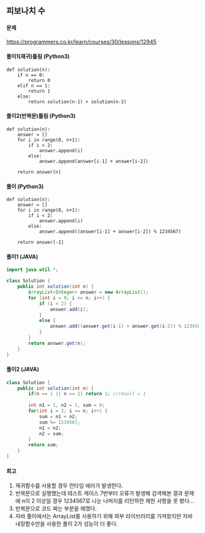 ## 피보나치 수

#### 문제
https://programmers.co.kr/learn/courses/30/lessons/12945

#### 풀이1(재귀)틀림 (Python3)
``` python3
def solution(n):
    if n == 0:
        return 0 
    elif n == 1:
        return 1
    else:
        return solution(n-1) + solution(n-2)
```

#### 풀이2(반복문)틀림 (Python3)
``` python3
def solution(n):
    answer = []
    for i in range(0, n+1):
        if i < 2:
            answer.append(i)
        else:
            answer.append(answer[i-1] + answer[i-2])

    return answer[n]
```

#### 풀이 (Python3)
``` python3
def solution(n):
    answer = []
    for i in range(0, n+1):
        if i < 2:
            answer.append(i)
        else:
            answer.append((answer[i-1] + answer[i-2]) % 1234567)
            
    return answer[-1]
```

#### 풀이1 (JAVA)
``` java
import java.util.*;

class Solution {
    public int solution(int n) {
        ArrayList<Integer> answer = new ArrayList();
        for (int i = 0; i <= n; i++) {
            if (i < 2) {
                answer.add(i);
            }
            else {
                answer.add((answer.get(i-1) + answer.get(i-2)) % 1234567);
            }
        }
        return answer.get(n);
    }
}
```

#### 풀이2 (JAVA)
``` java
class Solution {
    public int solution(int n) {
        if(n == 1 || n == 2) return 1; //result = 1
        
        int n1 = 1, n2 = 1, sum = 0;
        for(int i = 3; i <= n; i++) {
            sum = n1 + n2;
            sum %= 1234567;
            n1 = n2;
            n2 = sum;
        }
        return sum;
    }
}
```
#### 회고
1. 재귀함수를 사용할 경우 런타임 에러가 발생한다.
2. 반복문으로 실행했는데 테스트 케이스 7번부터 오류가 발생해 검색해본 결과 문제에 n이 2 이상일 경우 1234567로 나눈 나머지를 리턴하란 제한 사항을 못 봤다...
3. 반복문으로 코드 짜는 부분을 헤맸다.
4. 자바 풀이에서는 ArrayList를 사용하기 위해 외부 라이브러리를 가져왔지만 자바 내장함수만을 사용한 풀이 2가 성능이 더 좋다.
